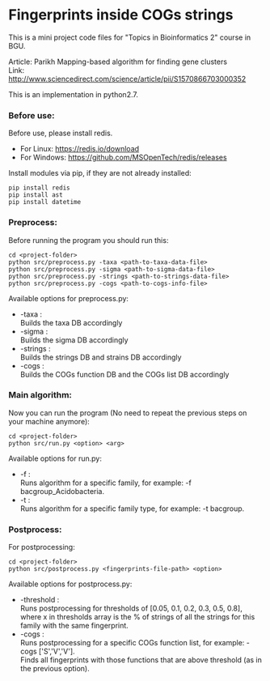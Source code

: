 # Fingerprints inside COGs strings

This is a mini project code files for "Topics in Bioinformatics 2" course in BGU. 

Article: Parikh Mapping-based algorithm for finding gene clusters  
Link: http://www.sciencedirect.com/science/article/pii/S1570866703000352  

This is an implementation in python2.7.

### Before use:

Before use, please install redis.  
* For Linux: https://redis.io/download  
* For Windows: https://github.com/MSOpenTech/redis/releases


Install modules via pip, if they are not already installed:  
```
pip install redis
pip install ast
pip install datetime
```

### Preprocess:

Before running the program you should run this:  
```
cd <project-folder>
python src/preprocess.py -taxa <path-to-taxa-data-file>
python src/preprocess.py -sigma <path-to-sigma-data-file>
python src/preprocess.py -strings <path-to-strings-data-file>
python src/preprocess.py -cogs <path-to-cogs-info-file>
```

Available options for preprocess.py:
* -taxa <path-to-taxa-data-file>:  
    Builds the taxa DB accordingly
* -sigma <path-to-sigma-data-file>:  
    Builds the sigma DB accordingly
* -strings <path-to-strings-data-file>:  
    Builds the strings DB and strains DB accordingly
* -cogs <path-to-cogs-info-file>:  
    Builds the COGs function DB and the COGs list DB accordingly
    

### Main algorithm:

Now you can run the program (No need to repeat the previous steps on your machine anymore):  
```
cd <project-folder>
python src/run.py <option> <arg>
```

Available options for run.py:  
* -f <family-name> :  
    Runs algorithm for a specific family, for example: -f bacgroup_Acidobacteria.
* -t <family-type>:  
    Runs algorithm for a specific family type, for example: -t bacgroup.
    
    
### Postprocess:

For postprocessing: 
```
cd <project-folder>
python src/postprocess.py <fingerprints-file-path> <option>
```

Available options for postprocess.py:
* -threshold :  
    Runs postprocessing for thresholds of [0.05, 0.1, 0.2, 0.3, 0.5, 0.8], where x in thresholds array is the % of strings of all the strings for this family with the same fingerprint.
* -cogs <list-of-cogs-function> :  
    Runs postprocessing for a specific COGs function list, for example: -cogs ['S','V','V'].  
    Finds all fingerprints with those functions that are above threshold (as in the previous option).
